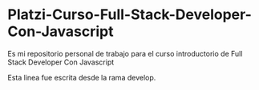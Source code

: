 # Platzi-Curso-Full-Stack-Developer-Con-Javascript
Es mi repositorio personal de trabajo para el curso introductorio de Full Stack Developer Con Javascript 

Esta linea fue escrita desde la rama develop.
